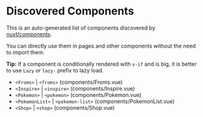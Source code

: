 # Discovered Components

This is an auto-generated list of components discovered by [nuxt/components](https://github.com/nuxt/components).

You can directly use them in pages and other components without the need to import them.

**Tip:** If a component is conditionally rendered with `v-if` and is big, it is better to use `Lazy` or `lazy-` prefix to lazy load.

- `<Froms>` | `<froms>` (components/Froms.vue)
- `<Inspire>` | `<inspire>` (components/Inspire.vue)
- `<Pokemon>` | `<pokemon>` (components/Pokemon.vue)
- `<PokemonList>` | `<pokemon-list>` (components/PokemonList.vue)
- `<Shop>` | `<shop>` (components/Shop.vue)
